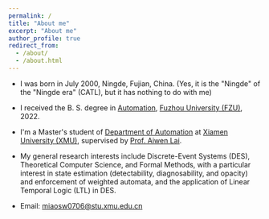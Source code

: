 ```yaml
---
permalink: /
title: "About me"
excerpt: "About me"
author_profile: true
redirect_from: 
  - /about/
  - /about.html
---
```


- I was born in July 2000, Ningde, Fujian, China. (Yes, it is the "Ningde" of the "Ningde era" (CATL), but it has nothing to do with me)

- I received the B. S. degree in [Automation](https://dqxy.fzu.edu.cn/en/), [Fuzhou University (FZU)](https://en.fzu.edu.cn/), 2022.

- I'm a Master's student of [Department of Automation](https://auto.xmu.edu.cn/) at [Xiamen University (XMU)](https://en.xmu.edu.cn/main.htm), supervised by [Prof. Aiwen Lai](https://aivens123.github.io/aiwenlai.github.io/).

- My general research interests include Discrete-Event Systems (DES), Theoretical Computer Science, and Formal Methods, with a particular interest in state estimation (detectability, diagnosability, and opacity) and enforcement of weighted automata, and the application of Linear Temporal Logic (LTL) in DES.

- Email: miaosw0706@stu.xmu.edu.cn

<!-- For more info
------
More info about configuring academicpages can be found in [the guide](https://academicpages.github.io/markdown/). The [guides for the Minimal Mistakes theme](https://mmistakes.github.io/minimal-mistakes/docs/configuration/) (which this theme was forked from) might also be helpful. -->
